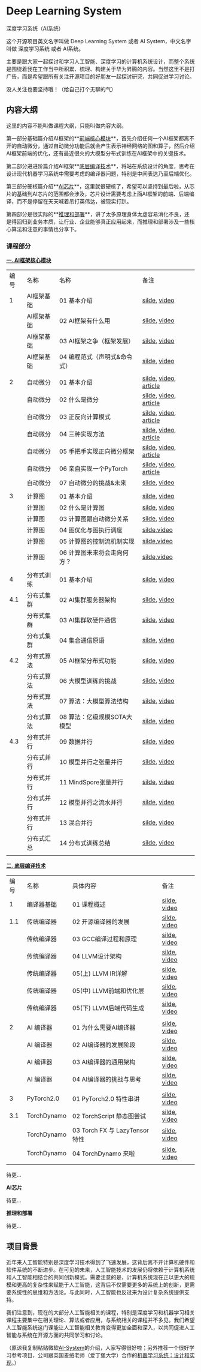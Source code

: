 # Deep Learning System

深度学习系统（AI系统）

这个开源项目英文名字叫做 Deep Learning System 或者 AI System，中文名字叫做 深度学习系统 或者 AI系统。

主要是跟大家一起探讨和学习人工智能、深度学习的计算机系统设计，而整个系统是围绕着我在工作当中所积累、梳理、构建关于华为昇腾的内容。当然这里不是打广告，而是希望跟所有关注开源项目的好朋友一起探讨研究，共同促进学习讨论。

没人关注也要坚持哦！（给自己打个无聊的气）

## 内容大纲

这里的内容不能叫做课程大纲，只能叫做内容大纲。

第一部分基础篇介绍AI框架的**<u>前端核心模块</u>**，首先介绍任何一个AI框架都离不开的自动微分，通过自动微分功能后就会产生表示神经网络的图和算子，然后介绍AI框架前端的优化，还有最近很火的大模型分布式训练在AI框架中的关键技术。

第二部分进进阶篇介绍AI框架**<u>底层编译技术</u>**，将站在系统设计的角度，思考在设计现代机器学习系统中需要考虑的编译器问题，特别是中间表达乃至后端优化。

第三部分硬核篇介绍**<u>AI芯片</u>**，这里就很硬核了，希望可以坚持到最后啦，从芯片的基础到AI芯片的范围都会涉及，芯片设计需要考虑上面AI框架的前端、后端编译，而不是停留在天天喊着吊打英伟达，被现实打趴。

第四部分是很实际的**<u>推理和部署</u>**，讲了太多原理身体太虚容易消化不良，还是得回归到业务本质，让行业、企业能够真正应用起来，而推理和部署涉及一些核心算法和注意的事情也分享下。

### 课程部分

**[一. AI框架核心模块](./Frontend/)**

|     |        |                   |                                                                                                                                                               |
| --- | ------ | ----------------- | ------------------------------------------------------------------------------------------------------------------------------------------------------------- |
| 编号  | 名称     | 名称                | 备注                                                                                                                                                            |
| 1   | AI框架基础 | 01 基本介绍           | [silde](./Frontend/Foundation/01.introduction.pptx), [video](https://www.bilibili.com/video/BV1he4y1z7oD/?vd_source=26de035c60e6c7f810371fdfd13d14b6)         |
|     | AI框架基础 | 02 AI框架有什么用       | [silde](./Frontend/Foundation/02.fundamentals.pptx), [video](https://www.bilibili.com/video/BV1fd4y1q7qk/?vd_source=26de035c60e6c7f810371fdfd13d14b6)         |
|     | AI框架基础 | 03 AI框架之争（框架发展）   | [silde](./Frontend/Foundation/03.history.pptx), [video](https://www.bilibili.com/video/BV1C8411x7Kn/?vd_source=26de035c60e6c7f810371fdfd13d14b6)              |
|     | AI框架基础 | 04 编程范式（声明式&命令式）  | [silde](./Frontend/Foundation/04.programing.pptx), [video](https://www.bilibili.com/video/BV1gR4y1o7WT/?vd_source=26de035c60e6c7f810371fdfd13d14b6)           |
|     |        |                   |                                                                                                                                                               |
| 2   | 自动微分   | 01 基本介绍           | [silde](./Frontend/AutoDiff/01.introduction.pptx), [video](https://www.bilibili.com/video/BV1FV4y1T7zp/), [article](https://zhuanlan.zhihu.com/p/518198564)   |
|     | 自动微分   | 02 什么是微分          | [silde](./Frontend/AutoDiff/02.base_concept.pptx), [video](https://www.bilibili.com/video/BV1Ld4y1M7GJ/), [article](https://zhuanlan.zhihu.com/p/518198564)   |
|     | 自动微分   | 03 正反向计算模式        | [silde](./Frontend/AutoDiff/03.grad_mode.pptx), [video](https://www.bilibili.com/video/BV1zD4y117bL/), [article](https://zhuanlan.zhihu.com/p/518296942)      |
|     | 自动微分   | 04 三种实现方法         | [silde](./Frontend/AutoDiff/04.grad_mode.pptx), [video](https://www.bilibili.com/video/BV1BN4y1P76t/), [article](https://zhuanlan.zhihu.com/p/520065656)      |
|     | 自动微分   | 05 手把手实现正向微分框架    | [silde](./Frontend/AutoDiff/05.forward_mode.ipynb), [video](https://www.bilibili.com/video/BV1Ne4y1p7WU/), [article](https://zhuanlan.zhihu.com/p/520451681)  |
|     | 自动微分   | 06 亲自实现一个PyTorch  | [silde](./Frontend/AutoDiff/06.reversed_mode.ipynb), [video](https://www.bilibili.com/video/BV1ae4y1z7E6/), [article](https://zhuanlan.zhihu.com/p/547865589) |
|     | 自动微分   | 07 自动微分的挑战&未来     | [silde](./Frontend/AutoDiff/07.challenge.pptx), [video](https://www.bilibili.com/video/BV17e4y1z73W/)                                                         |
|     |        |                   |                                                                                                                                                               |
| 3   | 计算图    | 01 基本介绍           | [silde](./Frontend/DataFlow/01.introduction.pptx), [video](https://www.bilibili.com/video/BV1cG411E7gV/)                                                      |
|     | 计算图    | 02 什么是计算图         | [silde](./Frontend/DataFlow/02.computation_graph.pptx), [video](https://www.bilibili.com/video/BV1rR4y197HM/)                                                 |
|     | 计算图    | 03 计算图跟自动微分关系     | [silde](./Frontend/DataFlow/03.atuodiff.pptx), [video](https://www.bilibili.com/video/BV1S24y197FU/)                                                          |
|     | 计算图    | 04 图优化与图执行调度      | [silde](./Frontend/DataFlow/04.dispatch.pptx),[video](https://www.bilibili.com/video/BV1hD4y1k7Ty/)                                                           |
|     | 计算图    | 05 计算图的控制流机制实现    | [silde](./Frontend/DataFlow/05.control_flow.pptx),[video](https://www.bilibili.com/video/BV17P41177Pk/)                                                       |
|     | 计算图    | 06 计算图未来将会走向何方？   | [silde](./Frontend/DataFlow/06.future.pptx),[video](https://www.bilibili.com/video/BV1hm4y1A7Nv/)                                                             |
|     |        |                   |                                                                                                                                                               |
| 4   | 分布式训练  | 01 基本介绍           | [silde](./Frontend/Distribution/01.introduction.pptx), [video](https://www.bilibili.com/video/BV1ge411L7mi/)                                                  |
| 4.1 | 分布式集群  | 02 AI集群服务器架构      | [silde](./Frontend/Distribution/02.architecture.pptx), [video](https://www.bilibili.com/video/BV1fg41187rc/)                                                  |
|     | 分布式集群  | 03 AI集群软硬件通信      | [silde](./Frontend/Distribution/03.communication.pptx), [video](https://www.bilibili.com/video/BV14P4y1S7u4/)                                               |
|     | 分布式集群  | 04 集合通信原语         | [silde](./Frontend/Distribution/04.primitive.pptx), [video](https://www.bilibili.com/video/BV1te4y1e7vz/)                                                   |
| 4.2 | 分布式算法  | 05 AI框架分布式功能       | [silde](./Frontend/Distribution/05.system.pptx), [video](https://www.bilibili.com/video/BV1n8411s7f3/)                                                     |
|     | 分布式算法  | 06 大模型训练的挑战      | [silde](./Frontend/Distribution/06.challenge.pptx), [video](https://www.bilibili.com/video/BV1Y14y1576A/)                                                        |
|     | 分布式算法  | 07 算法：大模型算法结构     | [silde](./Frontend/Distribution/07.algorithm_arch.pptx), [video](https://www.bilibili.com/video/BV1Mt4y1M7SE/)                                                |
|     | 分布式算法  | 08 算法：亿级规模SOTA大模型 | [silde](./Frontend/Distribution/08.algorithm_sota.pptx), [video](https://www.bilibili.com/video/BV1em4y1F7ay/)                                                |
| 4.3 | 分布式并行  | 09 数据并行      | [silde](./Frontend/Distribution/09.data_parallel.pptx), [video](https://www.bilibili.com/video/BV1JK411S7gL/)                                               |
|     | 分布式并行  | 10 模型并行之张量并行      | [silde](./Frontend/Distribution/10.tensor_parallel.pptx), [video](https://www.bilibili.com/video/BV1vt4y1K7wT/)                                              |
|     | 分布式并行  | 11 MindSpore张量并行  | [silde](./Frontend/Distribution/11.mindspore_parallel.pptx), [video](https://www.bilibili.com/video/BV1vt4y1K7wT/)                                              |
|     | 分布式并行  | 12 模型并行之流水并行      | [silde](./Frontend/Distribution/12.pipeline_parallel.pptx), [video](https://www.bilibili.com/video/BV1WD4y1t7Ba/)                                           |
|     | 分布式并行  | 13 混合并行           | [silde](./Frontend/Distribution/13.hybrid_parallel.pptx), [video](https://www.bilibili.com/video/BV1gD4y1t7Ut/)                                               |
|     | 分布式汇总  | 14 分布式训练总结        | [silde](./Frontend/Distribution/14.summary.pptx), [video](https://www.bilibili.com/video/BV1av4y1S7DQ/)                                                       |
|     |        |                   |                                                                                                                                                               |

**[二. 底层编译技术](./Compiler/)**

|     |             |                             |                                                                                                              |
| --- | ----------- | --------------------------- | ------------------------------------------------------------------------------------------------------------ |
| 编号  | 名称          | 具体内容                        | 备注                                                                                                           |
| 1   | 编译器基础       | 01 课程概述                     | [silde](./Compiler/01.Base/01.introduction.pptx), [video](https://www.bilibili.com/video/BV1D84y1y73v/)      |
| 1.1 | 传统编译器       | 02 开源编译器的发展                 | [silde](./Compiler/01.Base/02.history.pptx), [video](https://www.bilibili.com/video/BV1sM411C7Vr/)           |
|     | 传统编译器       | 03 GCC编译过程和原理               | [silde](./Compiler/01.Base/03.gcc.pptx), [video](https://www.bilibili.com/video/BV1LR4y1f7et/)               |
|     | 传统编译器       | 04 LLVM设计架构                 | [silde](./Compiler/01.Base/04.llvm.pptx), [video](https://www.bilibili.com/video/BV1CG4y1V7Dn/)              |
|     | 传统编译器       | 05(上) LLVM IR详解             | [silde](./Compiler/01.Base/05.llvm_detail01.pptx), [video](https://www.bilibili.com/video/BV1LR4y1f7et/)     |
|     | 传统编译器       | 05(中) LLVM前端和优化层            | [silde](./Compiler/01.Base/06.llvm_detail02.pptx), [video](https://www.bilibili.com/video/BV1vd4y1t7vS)      |
|     | 传统编译器       | 05(下) LLVM后端代码生成            | [silde](./Compiler/01.Base/07.llvm_detail03.pptx), [video](https://www.bilibili.com/video/BV1cd4y1b7ho)      |
|     |             |                             |                                                                                                              |
| 2   | AI 编译器      | 01 为什么需要AI编译器               | [silde](./Compiler/02.ICompiler/01.appear.pptx), [video](https://www.bilibili.com/video/BV1pM41167KP)        |
|     | AI 编译器      | 02 AI编译器的发展阶段               | [silde](./Compiler/02.ICompiler/02.stage.pptx), [video](https://www.bilibili.com/video/BV1QK411R7iy/)        |
|     | AI 编译器      | 03 AI编译器的通用架构               | [silde](./Compiler/02.ICompiler/03.architecture.pptx), [video](https://www.bilibili.com/video/BV1qD4y1Y73e/) |
|     | AI 编译器      | 04 AI编译器的挑战与思考              | [silde](./Compiler/02.ICompiler/04.future.pptx),  [video](https://www.bilibili.com/video/BV1Hv4y1R7uc/)      |
|     |             |                             |                                                                                                              |
| 3   | PyTorch2.0  | 01 PyTorch2.0 特性串讲          | [silde](./Compiler/03.PyTorch/01.introduction.pptx), [video](https://www.bilibili.com/video/BV1p84y1675B/)   |
| 3.1 | TorchDynamo | 02 TorchScript 静态图尝试        | [silde](./Compiler/03.PyTorch/02.torchscript.pptx), [video](https://www.bilibili.com/video/BV1JV4y1P7gB/)    |
|     | TorchDynamo | 03 Torch FX 与 LazyTensor 特性 | [silde](./Compiler/03.PyTorch/03.torchfx_lazy.pptx), [video](https://www.bilibili.com/video/BV1944y1m7fU/)   |
|     | TorchDynamo | 04 TorchDynamo 来啦           | [silde](./Compiler/03.PyTorch/04.torchdynamo.pptx),  [video](https://www.bilibili.com/video/BV1Hv4y1R7uc/)   |
|     |             |                             |                                                                                                              |

待更...

**AI芯片**

待更...

**推理和部署**

待更...

## 项目背景

近年来人工智能特别是深度学习技术得到了飞速发展，这背后离不开计算机硬件和软件系统的不断进步。在可见的未来，人工智能技术的发展仍将依赖于计算机系统和人工智能相结合的共同创新模式。需要注意的是，计算机系统现在正以更大的规模和更高的复杂性来赋能于人工智能，这背后不仅需要更多的系统上的创新，更需要系统性的思维和方法论。与此同时，人工智能也反过来为设计复杂系统提供支持。

我们注意到，现在的大部分人工智能相关的课程，特别是深度学习和机器学习相关课程主要集中在相关理论、算法或者应用，与系统相关的课程并不多见。我们希望人工智能系统这门课能让人工智能相关教育变得更加全面和深入，以共同促进人工智能与系统在开源方面的共同学习和讨论。

（原谅我复制粘贴微软[AI-System](https://github.com/microsoft/AI-System)的介绍，人家写得很好啦；另外推荐一个很好学习参考项目，公司跟英国麦络老师（爱丁堡大学）合作的[机器学习系统：设计和实现](https://github.com/openmlsys/openmlsys-zh)。）
